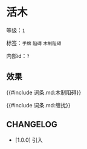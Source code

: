 # 活木

等级：`1`

标签：`手牌` `阻碍` `木制阻碍`

内部id：`?`

## 效果

{{#include 词条.md:木制阻碍}}

{{#include 词条.md:缠扰}}

## CHANGELOG

- [1.0.0] 引入
